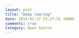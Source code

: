 ```yaml
---
layout: post
title: "Deep learing"
date: 2014-02-27 23:27:52 +0800
comments: true
Category: Open Source
---
```

